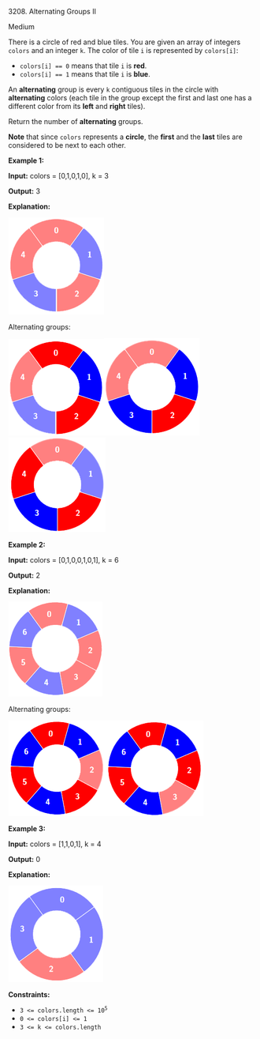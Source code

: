 3208\. Alternating Groups II

Medium

There is a circle of red and blue tiles. You are given an array of integers `colors` and an integer `k`. The color of tile `i` is represented by `colors[i]`:

*   `colors[i] == 0` means that tile `i` is **red**.
*   `colors[i] == 1` means that tile `i` is **blue**.

An **alternating** group is every `k` contiguous tiles in the circle with **alternating** colors (each tile in the group except the first and last one has a different color from its **left** and **right** tiles).

Return the number of **alternating** groups.

**Note** that since `colors` represents a **circle**, the **first** and the **last** tiles are considered to be next to each other.

**Example 1:**

**Input:** colors = [0,1,0,1,0], k = 3

**Output:** 3

**Explanation:**

**![](screenshot-2024-05-28-183519.png)**

Alternating groups:

![](screenshot-2024-05-28-182448.png)![](screenshot-2024-05-28-182844.png)![](screenshot-2024-05-28-183057.png)

**Example 2:**

**Input:** colors = [0,1,0,0,1,0,1], k = 6

**Output:** 2

**Explanation:**

**![](screenshot-2024-05-28-183907.png)**

Alternating groups:

![](screenshot-2024-05-28-184128.png)![](screenshot-2024-05-28-184240.png)

**Example 3:**

**Input:** colors = [1,1,0,1], k = 4

**Output:** 0

**Explanation:**

![](screenshot-2024-05-28-184516.png)

**Constraints:**

*   <code>3 <= colors.length <= 10<sup>5</sup></code>
*   `0 <= colors[i] <= 1`
*   `3 <= k <= colors.length`